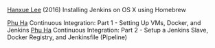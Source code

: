 
[Hanxue Lee](http://flummox-engineering.blogspot.com/2016/01/installing-jenkins-os-x-homebrew.html)
(2016) Installing Jenkins on OS X using Homebrew

[Phu Ha](http://blog.asg-service.net/post/continuous-integration-part-1-setting-up-vms-docker-and-jenkins/)
Continuous Integration: Part 1 - Setting Up VMs, Docker, and Jenkins
[Phu Ha](http://blog.asg-service.net/post/continuous-integration-part-2-setup-a-jenkins-slave-docker-registry-jenkinsfile/)
Continuous Integration: Part 2 - Setup a Jenkins Slave, Docker Registry, and Jenkinsfile (Pipeline)
